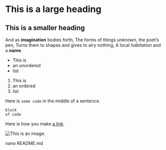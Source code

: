 # This is a large heading

## This is a smaller heading

And as **imagination** bodies forth, The forms of things 
*unknown*, the poet’s pen, Turns them to shapes and gives to 
airy nothing, A local *habitation* and a **name**.

- This is 
- an unordered 
- list 


1. This is 
2. an ordered 
3. list 

Here is `some code` in the middle of a sentence. 

``` This is a 
block 
of code 
```

 Here is how you make [a link](https://www.wikipedia.org/). 

![This is an image.](https://github.com/yihui/xaringan/releases/download/v0.0.2/karl-moustache.jpg)

nano README.md

